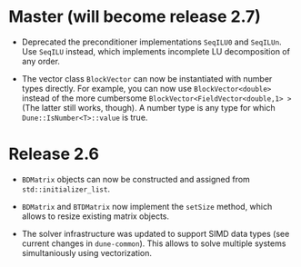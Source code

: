 # Master (will become release 2.7)

- Deprecated the preconditioner implementations `SeqILU0` and `SeqILUn`.
  Use `SeqILU` instead, which implements incomplete LU decomposition
  of any order.

- The vector class `BlockVector` can now be instantiated with number types
  directly.  For example, you can now use `BlockVector<double>` instead of
  the more cumbersome `BlockVector<FieldVector<double,1> >` (The latter
  still works, though).  A number type is any type for which `Dune::IsNumber<T>::value`
  is true.

# Release 2.6

- `BDMatrix` objects can now be constructed and assigned from `std::initializer_list`.

- `BDMatrix` and `BTDMatrix` now implement the `setSize` method, which allows to
  resize existing matrix objects.

- The solver infrastructure was updated to support SIMD data types (see
  current changes in `dune-common`). This allows to solve multiple systems
  simultaniously using vectorization.
